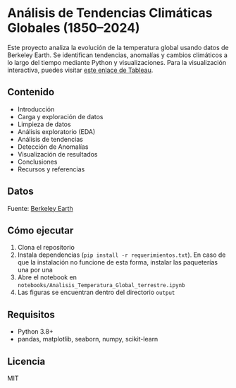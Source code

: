 # Análisis de Tendencias Climáticas Globales (1850–2024)

Este proyecto analiza la evolución de la temperatura global usando datos de Berkeley Earth. Se identifican tendencias, anomalías y cambios climáticos a lo largo del tiempo mediante Python y visualizaciones.
Para la visualización interactiva, puedes visitar [este enlace de Tableau](https://public.tableau.com/views/climate_change_global/Dashboard?:language=es-ES&:sid=&:redirect=auth&:display_count=n&:origin=viz_share_link).

## Contenido
- Introducción
- Carga y exploración de datos
- Limpieza de datos
- Análisis exploratorio (EDA)
- Análisis de tendencias
- Detección de Anomalías
- Visualización de resultados
- Conclusiones
- Recursos y referencias

## Datos
Fuente: [Berkeley Earth](https://berkeleyearth.org/data/)

## Cómo ejecutar
1. Clona el repositorio
2. Instala dependencias (`pip install -r requerimientos.txt`). En caso de que la instalación no funcione de esta forma, instalar las paqueterías una por una
3. Abre el notebook en `notebooks/Analisis_Temperatura_Global_terrestre.ipynb`
4. Las figuras se encuentran dentro del directorio `output`

## Requisitos
- Python 3.8+
- pandas, matplotlib, seaborn, numpy, scikit-learn

## Licencia
MIT
